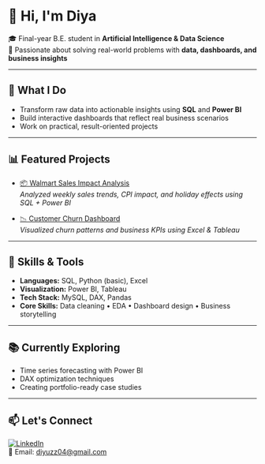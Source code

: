 # 👋 Hi, I'm Diya

🎓 Final-year B.E. student in **Artificial Intelligence & Data Science**  
📍 Passionate about solving real-world problems with **data, dashboards, and business insights**

---

## 🚀 What I Do

- Transform raw data into actionable insights using **SQL** and **Power BI**
- Build interactive dashboards that reflect real business scenarios  
- Work on practical, result-oriented projects

---

## 📊 Featured Projects

- [📦 Walmart Sales Impact Analysis](https://github.com/diyapatel07/walmart-sales-impact-analysis)  
  *Analyzed weekly sales trends, CPI impact, and holiday effects using SQL + Power BI*

- [📉 Customer Churn Dashboard](https://github.com/diyapatel07/customer-churn-analysis)  
  *Visualized churn patterns and business KPIs using Excel & Tableau*

---

## 🧠 Skills & Tools

- **Languages:** SQL, Python (basic), Excel  
- **Visualization:** Power BI, Tableau  
- **Tech Stack:** MySQL, DAX, Pandas  
- **Core Skills:** Data cleaning • EDA • Dashboard design • Business storytelling

---

## 📚 Currently Exploring

- Time series forecasting with Power BI  
- DAX optimization techniques  
- Creating portfolio-ready case studies

---

## 📫 Let's Connect

[![LinkedIn](https://img.shields.io/badge/LinkedIn-blue?logo=linkedin)]([https://www.linkedin.com/in/diya-patel-03517628a])  
📧 Email: diyuzz04@gmail.com



